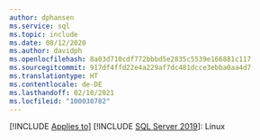 ```yaml
---
author: dphansen
ms.service: sql
ms.topic: include
ms.date: 08/12/2020
ms.author: davidph
ms.openlocfilehash: 8a03d710cdf772bbbd5e2835c5539e166881c117
ms.sourcegitcommit: 917df4ffd22e4a229af7dc481dcce3ebba0aa4d7
ms.translationtype: HT
ms.contentlocale: de-DE
ms.lasthandoff: 02/10/2021
ms.locfileid: "100030782"
---
```

[!INCLUDE [Applies to](../../includes/applies-md.md)] [!INCLUDE [SQL Server 2019](_ss2019.md)]: Linux
